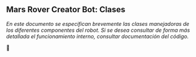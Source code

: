 ## Mars Rover Creator Bot: Clases

*En este documento se especifican brevemente las clases manejadoras de los diferentes componentes del robot. Si se desea consultar de forma más detallada el funcionamiento interno, consultar documentación del código.*



:construction: